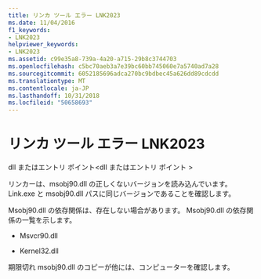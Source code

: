 ```yaml
---
title: リンカ ツール エラー LNK2023
ms.date: 11/04/2016
f1_keywords:
- LNK2023
helpviewer_keywords:
- LNK2023
ms.assetid: c99e35a8-739a-4a20-a715-29b8c3744703
ms.openlocfilehash: c5bc70aeb3a7e39bc60bb745060e7a5740ad7a28
ms.sourcegitcommit: 6052185696adca270bc9bdbec45a626dd89cdcdd
ms.translationtype: MT
ms.contentlocale: ja-JP
ms.lasthandoff: 10/31/2018
ms.locfileid: "50658693"
---
```

# <a name="linker-tools-error-lnk2023"></a>リンカ ツール エラー LNK2023

dll またはエントリ ポイント\<dll またはエントリ ポイント >

リンカーは、msobj90.dll の正しくないバージョンを読み込んでいます。 Link.exe と msobj90.dll パスに同じバージョンであることを確認します。

Msobj90.dll の依存関係は、存在しない場合があります。 Msobj90.dll の依存関係の一覧を示します。

- Msvcr90.dll

- Kernel32.dll

期限切れ msobj90.dll のコピーが他には、コンピューターを確認します。